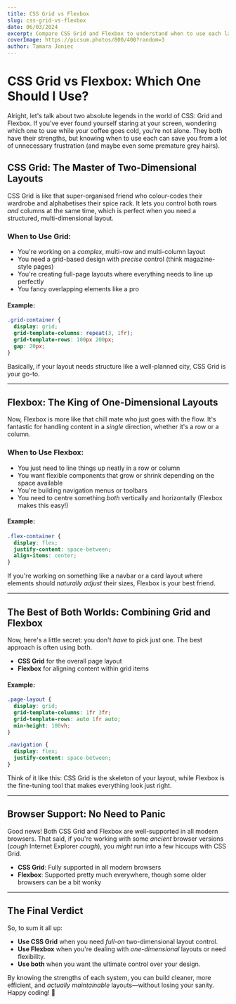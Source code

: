 ```yaml
---
title: CSS Grid vs Flexbox
slug: css-grid-vs-flexbox
date: 06/03/2024
excerpt: Compare CSS Grid and Flexbox to understand when to use each layout system.
coverImage: https://picsum.photos/800/400?random=3
author: Tamara Joniec
---
```


# CSS Grid vs Flexbox: Which One Should I Use?

Alright, let's talk about two absolute legends in the world of CSS: Grid and Flexbox. If you've ever found yourself staring at your screen, wondering which one to use while your coffee goes cold, you're not alone. They both have their strengths, but knowing when to use each can save you from a lot of unnecessary frustration (and maybe even some premature grey hairs).

## CSS Grid: The Master of Two-Dimensional Layouts

CSS Grid is like that super-organised friend who colour-codes their wardrobe and alphabetises their spice rack. It lets you control both rows _and_ columns at the same time, which is perfect when you need a structured, multi-dimensional layout.

### When to Use Grid:

- You're working on a _complex_, multi-row and multi-column layout
- You need a grid-based design with _precise_ control (think magazine-style pages)
- You're creating full-page layouts where everything needs to line up perfectly
- You fancy overlapping elements like a pro

#### Example:

```css
.grid-container {
  display: grid;
  grid-template-columns: repeat(3, 1fr);
  grid-template-rows: 100px 200px;
  gap: 20px;
}
```

Basically, if your layout needs structure like a well-planned city, CSS Grid is your go-to.

---

## Flexbox: The King of One-Dimensional Layouts

Now, Flexbox is more like that chill mate who just goes with the flow. It's fantastic for handling content in a _single_ direction, whether it's a row or a column.

### When to Use Flexbox:

- You just need to line things up neatly in a row or column
- You want flexible components that grow or shrink depending on the space available
- You're building navigation menus or toolbars
- You need to centre something _both_ vertically and horizontally (Flexbox makes this easy!)

#### Example:

```css
.flex-container {
  display: flex;
  justify-content: space-between;
  align-items: center;
}
```

If you're working on something like a navbar or a card layout where elements should _naturally adjust_ their sizes, Flexbox is your best friend.

---

## The Best of Both Worlds: Combining Grid and Flexbox

Now, here's a little secret: you don't _have_ to pick just one. The best approach is often using both.

- **CSS Grid** for the overall page layout
- **Flexbox** for aligning content within grid items

#### Example:

```css
.page-layout {
  display: grid;
  grid-template-columns: 1fr 3fr;
  grid-template-rows: auto 1fr auto;
  min-height: 100vh;
}

.navigation {
  display: flex;
  justify-content: space-between;
}
```

Think of it like this: CSS Grid is the skeleton of your layout, while Flexbox is the fine-tuning tool that makes everything look just right.

---

## Browser Support: No Need to Panic

Good news! Both CSS Grid and Flexbox are well-supported in all modern browsers. That said, if you're working with some _ancient_ browser versions (_cough_ Internet Explorer _cough_), you _might_ run into a few hiccups with CSS Grid.

- **CSS Grid**: Fully supported in all modern browsers
- **Flexbox**: Supported pretty much everywhere, though some older browsers can be a bit wonky

---

## The Final Verdict

So, to sum it all up:

- **Use CSS Grid** when you need _full-on_ two-dimensional layout control.
- **Use Flexbox** when you're dealing with _one-dimensional_ layouts or need flexibility.
- **Use both** when you want the ultimate control over your design.

By knowing the strengths of each system, you can build cleaner, more efficient, and _actually maintainable_ layouts—without losing your sanity. Happy coding! 🎉

